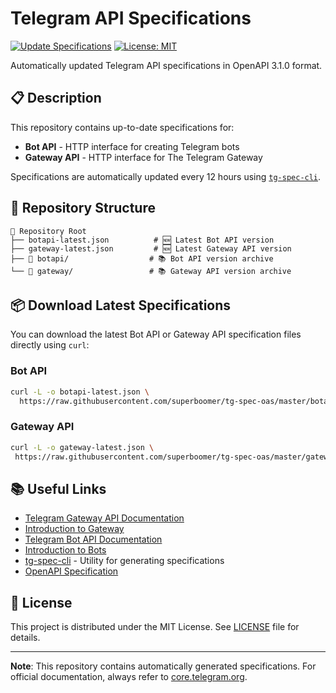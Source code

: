 # Telegram API Specifications

[![Update Specifications](https://github.com/superboomer/tg-spec-oas/actions/workflows/update-tg-specs.yml/badge.svg)](https://github.com/superboomer/tg-spec-oas/actions/workflows/update-tg-specs.yml)
[![License: MIT](https://img.shields.io/badge/License-MIT-yellow.svg)](https://opensource.org/licenses/MIT)

Automatically updated Telegram API specifications in OpenAPI 3.1.0 format.

## 📋 Description

This repository contains up-to-date specifications for:
- **Bot API** - HTTP interface for creating Telegram bots
- **Gateway API** - HTTP interface for The Telegram Gateway

Specifications are automatically updated every 12 hours using [`tg-spec-cli`](https://github.com/superboomer/tg-spec-cli).

## 📁 Repository Structure

```
📁 Repository Root
├── botapi-latest.json          # 🆕 Latest Bot API version
├── gateway-latest.json         # 🆕 Latest Gateway API version
├── 📁 botapi/                  # 📚 Bot API version archive
└── 📁 gateway/                 # 📚 Gateway API version archive
```

## 📦 Download Latest Specifications

You can download the latest Bot API or Gateway API specification files directly using `curl`:

### Bot API
```sh
curl -L -o botapi-latest.json \
  https://raw.githubusercontent.com/superboomer/tg-spec-oas/master/botapi-latest.json
```

### Gateway API
```sh
curl -L -o gateway-latest.json \
 https://raw.githubusercontent.com/superboomer/tg-spec-oas/master/gateway-latest.json
```

## 📚 Useful Links

- [Telegram Gateway API Documentation](https://core.telegram.org/gateway/api)
- [Introduction to Gateway](https://core.telegram.org/gateway)
- [Telegram Bot API Documentation](https://core.telegram.org/bots/api)
- [Introduction to Bots](https://core.telegram.org/bots)
- [tg-spec-cli](https://github.com/superboomer/tg-spec-cli) - Utility for generating specifications
- [OpenAPI Specification](https://swagger.io/specification/)

## 📄 License

This project is distributed under the MIT License. See [LICENSE](LICENSE) file for details.

---

**Note**: This repository contains automatically generated specifications. For official documentation, always refer to [core.telegram.org](https://core.telegram.org/bots/api).